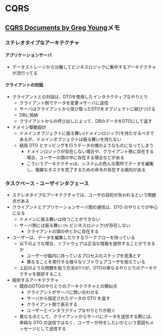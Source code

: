 # CQRS

## [CQRS Documents by Greg Young](http://www.minato.tv/cqrs/cqrs_documents_jp.pdf)メモ

### ステレオタイプなアーキテクチャ

#### アプリケーションサーバ

- データストレージから分離してビジネスロジックに集中するアーキテクチャが流行ってる

#### クライアントの対話

- クライアントとの対話は、DTOを使用したインタラクティブなやりとり
    - クライアント側でデータを変更→サーバに送信
    - サーバはクライアントから受け取ったDTOをオブジェクトに結びつける
    - DBに格納
    - クライアントからの呼び出しによって、DBのデータをDTOにして返す
- ドメイン駆動設計
    - ドメインオブジェクトに振る舞い(ドメインロジック)を持たせるべきであるが、ドメインオブジェクトは振る舞いを持たない
    - 結局 DTO とマッピングを行うデータの塊のようなものになってしまう
        - ドメインロジックが存在しない場合や、クライアント側に存在する場合、ユーザーの頭の中に存在する場合などがある
        - こういうアーキテクチャは、システムの色んな箇所でデータを編集し、複雑なタスクを完了するための命令が存在する傾向がある

### タスクベース・ユーザインタフェース

- ステレオタイプなアーキテクチャでは、ユーザの目的が失われるという問題点がある
- クライアントとアプリケーションサーバ間の通信は、DTO のやりとりが中心になる
    - ドメインに振る舞いは持つことができない
    - サーバ側には振る舞い (≒ ビジネスロジック)が存在しない
        - クライアントの頭の中とかに存在する
- ユーザーは、データを編集したりするワークフローを持っている
    - 以下のような場合、ソフトウェアは正当な情報を提供することができるか
        - ユーザーが脳内に持っているプロセスのステップを見落とす
        - 異なることを実行する様々なソフトウェアユーザを抱えている
    - 上記のような問題を扱う方法の1つが、DTOの単なるやりとりのアーキテクチャを脱却すること
- 脱却するアーキテクチャ
    - 既存のDTOのやりとりのアーキテクチャとの類似点
        - クライアントがサーバに問い合わせる
        - サーバから指定されたデータの DTO を返す
        - クライアント側で表示する
        - ユーザーとインタラクティブなやりとりが続く
    - 異なる点として、クライアントからサーバにデータを送信する際には、単純な DTO の送信ではなく、ユーザーが何をしたいかという意図もメッセージとして送信する


